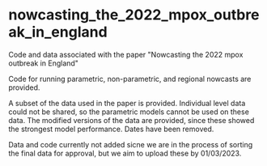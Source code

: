 # nowcasting_the_2022_mpox_outbreak_in_england
Code and data associated with the paper "Nowcasting the 2022 mpox outbreak in England"

Code for running parametric, non-parametric, and regional nowcasts are provided. 

A subset of the data used in the paper is provided. Individual level data could not be shared, so the parametric models cannot be used on these data. The modified versions of the data are provided, since these showed the strongest model performance. Dates have been removed. 

Data and code currently not added sicne we are in the process of sorting the final data for approval, but we aim to upload these by 01/03/2023. 
